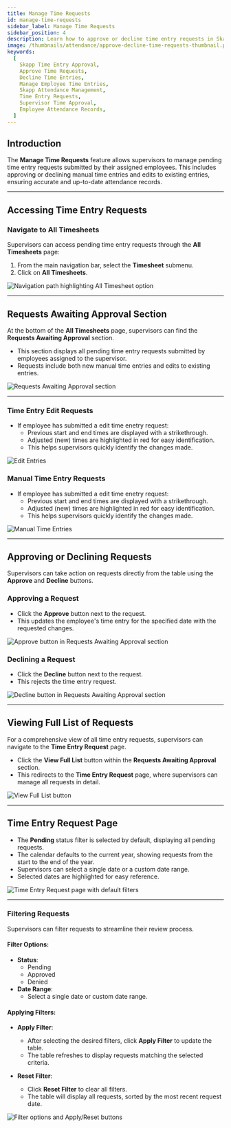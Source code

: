 ```yaml
---
title: Manage Time Requests
id: manage-time-requests
sidebar_label: Manage Time Requests
sidebar_position: 4
description: Learn how to approve or decline time entry requests in Skapp, including managing manual time entries and edits, to ensure accurate attendance records for your team.
image: /thumbnails/attendance/approve-decline-time-requests-thumbnail.png
keywords:
  [
    Skapp Time Entry Approval,
    Approve Time Requests,
    Decline Time Entries,
    Manage Employee Time Entries,
    Skapp Attendance Management,
    Time Entry Requests,
    Supervisor Time Approval,
    Employee Attendance Records,
  ]
---
```


## Introduction

The **Manage Time Requests** feature allows supervisors to manage pending time entry requests submitted by their assigned employees. This includes approving or declining manual time entries and edits to existing entries, ensuring accurate and up-to-date attendance records.

---

## Accessing Time Entry Requests

### Navigate to All Timesheets

Supervisors can access pending time entry requests through the **All Timesheets** page:

1. From the main navigation bar, select the **Timesheet** submenu.
2. Click on **All Timesheets**.

![Navigation path highlighting All Timesheet option](/attendance/navigation-all-timesheets.png)

---

## Requests Awaiting Approval Section

At the bottom of the **All Timesheets** page, supervisors can find the **Requests Awaiting Approval** section.

- This section displays all pending time entry requests submitted by employees assigned to the supervisor.
- Requests include both new manual time entries and edits to existing entries.

![Requests Awaiting Approval section](/attendance/requests-awaiting-approval.png)

---

### Time Entry Edit Requests

- If employee has submitted a edit time enetry request:
  - Previous start and end times are displayed with a strikethrough.
  - Adjusted (new) times are highlighted in red for easy identification.
  - This helps supervisors quickly identify the changes made.

![Edit Entries](/attendance/edit-time-entry-requests.png)

### Manual Time Entry Requests

- If employee has submitted a edit time enetry request:
  - Previous start and end times are displayed with a strikethrough.
  - Adjusted (new) times are highlighted in red for easy identification.
  - This helps supervisors quickly identify the changes made.

![Manual Time Entries](/attendance/manual-time-entry-requests.png)

---

## Approving or Declining Requests

Supervisors can take action on requests directly from the table using the **Approve** and **Decline** buttons.

### Approving a Request

- Click the **Approve** button next to the request.
- This updates the employee's time entry for the specified date with the requested changes.

![Approve button in Requests Awaiting Approval section](/attendance/approve-requests.png)

### Declining a Request

- Click the **Decline** button next to the request.
- This rejects the time entry request.

![Decline button in Requests Awaiting Approval section](/attendance/decline-requests.png)

---

## Viewing Full List of Requests

For a comprehensive view of all time entry requests, supervisors can navigate to the **Time Entry Request** page.

- Click the **View Full List** button within the **Requests Awaiting Approval** section.
- This redirects to the **Time Entry Request** page, where supervisors can manage all requests in detail.

![View Full List button](/attendance/view-full-list-requests.png)

---

## Time Entry Request Page

- The **Pending** status filter is selected by default, displaying all pending requests.
- The calendar defaults to the current year, showing requests from the start to the end of the year.
- Supervisors can select a single date or a custom date range.
- Selected dates are highlighted for easy reference.

![Time Entry Request page with default filters](/attendance/time-entry-requests.png)

---

### Filtering Requests

Supervisors can filter requests to streamline their review process.

#### Filter Options:

- **Status**:
  - Pending
  - Approved
  - Denied
- **Date Range**:
  - Select a single date or custom date range.

#### Applying Filters:

- **Apply Filter**:

  - After selecting the desired filters, click **Apply Filter** to update the table.
  - The table refreshes to display requests matching the selected criteria.

- **Reset Filter**:
  - Click **Reset Filter** to clear all filters.
  - The table will display all requests, sorted by the most recent request date.

![Filter options and Apply/Reset buttons](/attendance/apply-reset-filters.png)
